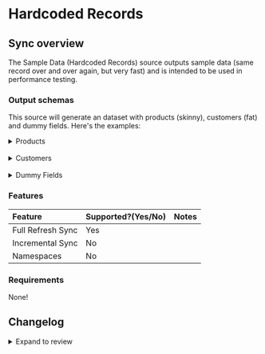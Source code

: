 # Hardcoded Records

## Sync overview

The Sample Data (Hardcoded Records) source outputs sample data (same record over and over again, but very fast) and is intended to be used in performance testing.

### Output schemas

This source will generate an dataset with products (skinny), customers (fat) and dummy fields. Here's the examples:

<details>
<summary>Products</summary>

```json
{
  "id": 1,
  "make": "Mazda",
  "model": "MX-5",
  "year": 2008,
  "price": 2869,
  "created_at": "2022-02-01T17:02:19+00:00",
  "updated_at": "2022-11-01T17:02:19+00:00"
}
```

</details>

<br />

<details>
<summary>Customers</summary>

```json
{
  "id": 6569096478909,
  "email": "test@test.com",
  "created_at": "2023-04-13T02:30:04-07:00",
  "updated_at": "2023-04-24T06:53:48-07:00",
  "first_name": "New Test",
  "last_name": "Customer",
  "orders_count": 0,
  "state": "disabled",
  "total_spent": 0.0,
  "last_order_id": null,
  "note": "updated_mon_24.04.2023",
  "verified_email": true,
  "multipass_identifier": null,
  "tax_exempt": false,
  "tags": "",
  "last_order_name": null,
  "currency": "USD",
  "phone": "+380639379992",
  "addresses": [
    {
      "id": 8092523135165,
      "customer_id": 6569096478909,
      "first_name": "New Test",
      "last_name": "Customer",
      "company": "Test Company",
      "address1": "My Best Accent",
      "address2": "",
      "city": "Fair Lawn",
      "province": "New Jersey",
      "country": "United States",
      "zip": "07410",
      "phone": "",
      "name": "New Test Customer",
      "province_code": "NJ",
      "country_code": "US",
      "country_name": "United States",
      "default": true
    }
  ],
  "accepts_marketing": true,
  "accepts_marketing_updated_at": "2023-04-13T02:30:04-07:00",
  "marketing_opt_in_level": "single_opt_in",
  "tax_exemptions": "[]",
  "email_marketing_consent": {
    "state": "subscribed",
    "opt_in_level": "single_opt_in",
    "consent_updated_at": "2023-04-13T02:30:04-07:00"
  },
  "sms_marketing_consent": {
    "state": "not_subscribed",
    "opt_in_level": "single_opt_in",
    "consent_updated_at": null,
    "consent_collected_from": "SHOPIFY"
  },
  "admin_graphql_api_id": "gid://shopify/Customer/6569096478909",
  "default_address": {
    "id": 8092523135165,
    "customer_id": 6569096478909,
    "first_name": "New Test",
    "last_name": "Customer",
    "company": "Test Company",
    "address1": "My Best Accent",
    "address2": "",
    "city": "Fair Lawn",
    "province": "New Jersey",
    "country": "United States",
    "zip": "07410",
    "phone": "",
    "name": "New Test Customer",
    "province_code": "NJ",
    "country_code": "US",
    "country_name": "United States",
    "default": true
  },
  "shop_url": "airbyte-integration-test"
}
```

</details>

<br />

<details>
<summary>Dummy Fields</summary>

```json
{
  "field1": "valuevaluevaluevaluevalue1",
  "field2": "valuevaluevaluevaluevalue1",
  "field3": "valuevaluevaluevaluevalue1",
  "field4": "valuevaluevaluevaluevalue1",
  "field5": "valuevaluevaluevaluevalue1"
}
```

</details>

### Features

| Feature           | Supported?\(Yes/No\) | Notes |
|:------------------|:---------------------|:------|
| Full Refresh Sync | Yes                  |       |
| Incremental Sync  | No                   |       |
| Namespaces        | No                   |       |


### Requirements

None!

## Changelog

<details>
  <summary>Expand to review</summary>

| Version | Date       | Pull Request                                             | Subject                  |
|:--------|:-----------|:---------------------------------------------------------|:-------------------------|
| 0.0.33 | 2025-03-22 | [56044](https://github.com/airbytehq/airbyte/pull/56044) | Update dependencies |
| 0.0.32 | 2025-03-08 | [55481](https://github.com/airbytehq/airbyte/pull/55481) | Update dependencies |
| 0.0.31 | 2025-03-04 | [55196](https://github.com/airbytehq/airbyte/pull/55196) | fix(source-hardcoded-records): use latest CDK |
| 0.0.30 | 2025-03-01 | [54814](https://github.com/airbytehq/airbyte/pull/54814) | Update dependencies |
| 0.0.29 | 2025-02-22 | [54304](https://github.com/airbytehq/airbyte/pull/54304) | Update dependencies |
| 0.0.28 | 2025-02-15 | [53810](https://github.com/airbytehq/airbyte/pull/53810) | Update dependencies |
| 0.0.27 | 2025-02-10 | [53607](https://github.com/airbytehq/airbyte/pull/53607) | fix: pin CDK version and declare Python 3.12 support for source-hardcoded-records |
| 0.0.26 | 2025-02-01 | [52749](https://github.com/airbytehq/airbyte/pull/52749) | Update dependencies |
| 0.0.25 | 2025-01-25 | [52269](https://github.com/airbytehq/airbyte/pull/52269) | Update dependencies |
| 0.0.24 | 2025-01-11 | [51223](https://github.com/airbytehq/airbyte/pull/51223) | Update dependencies |
| 0.0.23 | 2025-01-04 | [50895](https://github.com/airbytehq/airbyte/pull/50895) | Update dependencies |
| 0.0.22 | 2024-12-28 | [50626](https://github.com/airbytehq/airbyte/pull/50626) | Update dependencies |
| 0.0.21 | 2024-12-21 | [50140](https://github.com/airbytehq/airbyte/pull/50140) | Update dependencies |
| 0.0.20 | 2024-12-14 | [49653](https://github.com/airbytehq/airbyte/pull/49653) | Update dependencies |
| 0.0.19 | 2024-12-11 | [48976](https://github.com/airbytehq/airbyte/pull/48976) | Update dependencies |
| 0.0.18 | 2024-11-25 | [48669](https://github.com/airbytehq/airbyte/pull/48669) | Starting with this version, the Docker image is now rootless. Please note that this and future versions will not be compatible with Airbyte versions earlier than 0.64 |
| 0.0.17 | 2024-10-28 | [47052](https://github.com/airbytehq/airbyte/pull/47052) | Update dependencies |
| 0.0.16 | 2024-10-12 | [46773](https://github.com/airbytehq/airbyte/pull/46773) | Update dependencies |
| 0.0.15 | 2024-10-05 | [46492](https://github.com/airbytehq/airbyte/pull/46492) | Update dependencies |
| 0.0.14 | 2024-09-28 | [46200](https://github.com/airbytehq/airbyte/pull/46200) | Update dependencies |
| 0.0.13 | 2024-09-21 | [45756](https://github.com/airbytehq/airbyte/pull/45756) | Update dependencies |
| 0.0.12 | 2024-09-14 | [45496](https://github.com/airbytehq/airbyte/pull/45496) | Update dependencies |
| 0.0.11 | 2024-09-07 | [45280](https://github.com/airbytehq/airbyte/pull/45280) | Update dependencies |
| 0.0.10 | 2024-09-03 | [45097](https://github.com/airbytehq/airbyte/pull/45097) | Update CDK version to ^5 |
| 0.0.9 | 2024-08-31 | [45003](https://github.com/airbytehq/airbyte/pull/45003) | Update dependencies |
| 0.0.8 | 2024-08-24 | [44630](https://github.com/airbytehq/airbyte/pull/44630) | Update dependencies |
| 0.0.7 | 2024-08-17 | [44331](https://github.com/airbytehq/airbyte/pull/44331) | Update dependencies |
| 0.0.6 | 2024-08-12 | [43823](https://github.com/airbytehq/airbyte/pull/43823) | Update dependencies |
| 0.0.5 | 2024-08-10 | [43645](https://github.com/airbytehq/airbyte/pull/43645) | Update dependencies |
| 0.0.4 | 2024-08-03 | [43244](https://github.com/airbytehq/airbyte/pull/43244) | Update dependencies |
| 0.0.3 | 2024-07-29 | [42850](https://github.com/airbytehq/airbyte/pull/42850) | Update Airbyte CDK to v4 |
| 0.0.2 | 2024-07-27 | [42828](https://github.com/airbytehq/airbyte/pull/42828) | Update dependencies |
| 0.0.1 | 2024-07-23 | [42434](https://github.com/airbytehq/airbyte/pull/42434) | Initial Release |

</details>
